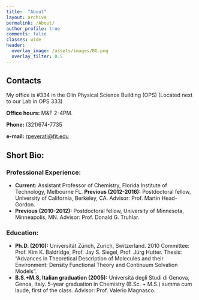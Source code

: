 ```yaml
---
title:  "About"
layout: archive
permalink: /About/
author_profile: true
comments: false
classes: wide
header:
  overlay_image: /assets/images/BG.png
  overlay_filter: 0.5  
---
```


## Contacts
My office is #334 in the Olin Physical Science Building (OPS)
(Located next to our Lab in OPS 333)

**Office hours:** M&F 2-4PM.

**Phone:** (321)674-7735

**e-mail:** [rpeverati@fit.edu](mailto:rpeverati@fit.edu)

## Short Bio:

### Professional Experience:

- **Current:** Assistant Professor of Chemistry, Florida Institute of Technology, Melbourne FL.
**Previous (2012-2016):** Postdoctoral fellow, University of California, Berkeley, CA. Advisor: Prof. Martin Head-Gordon.
- **Previous (2010-2012):** Postdoctoral fellow, University of Minnesota, Minneapolis, MN. Advisor: Prof. Donald G. Truhlar.

### Education:

- **Ph.D. (2010):** Universität Zürich, Zurich, Switzerland. 2010 Committee: Prof. Kim K. Baldridge, Prof. Jay S. Siegel, Prof. Jürg Hutter. 
Thesis: “Advances in Theoretical Description of Molecules and their Environment: Density Functional Theory and Continuum Solvation Models”.
- **B.S.+M.S, Italian graduation (2005):** Università degli Studi di Genova, Genoa, Italy. 5-year graduation in Chemistry (B.Sc. + M.S.) summa cum laude, first of the class. Advisor: Prof. Valerio Magnasco.